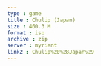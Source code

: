 ```yaml
---
type : game
title : Chulip (Japan)
size : 460.3 M
format : iso
archive : zip
server : myrient
link2 : Chulip%20%28Japan%29
---
```

